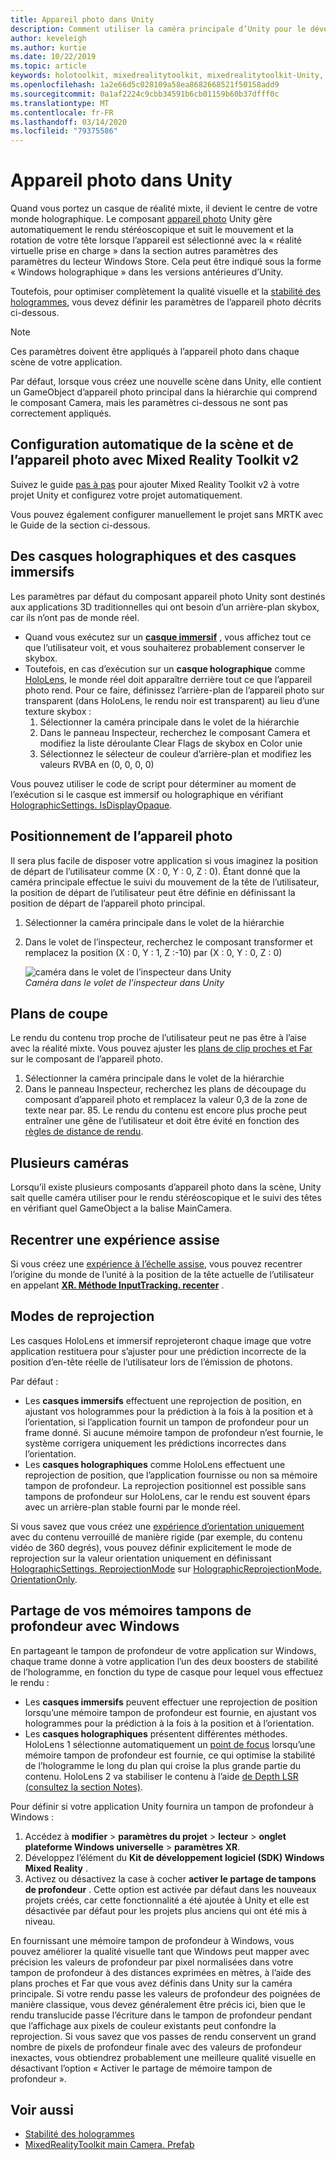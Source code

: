 ```yaml
---
title: Appareil photo dans Unity
description: Comment utiliser la caméra principale d’Unity pour le développement de la réalité mixte Windows pour effectuer un rendu holographique
author: keveleigh
ms.author: kurtie
ms.date: 10/22/2019
ms.topic: article
keywords: holotoolkit, mixedrealitytoolkit, mixedrealitytoolkit-Unity, rendu holographique, holographique, immersif, point de focus, mémoire tampon de profondeur, orientation uniquement, positionnelle, opaque, transparent, clip
ms.openlocfilehash: 1a2e66d5c028109a58ea8682668521f50158add9
ms.sourcegitcommit: 0a1af2224c9cbb34591b6cb01159b60b37dfff0c
ms.translationtype: MT
ms.contentlocale: fr-FR
ms.lasthandoff: 03/14/2020
ms.locfileid: "79375586"
---
```

# <a name="camera-in-unity"></a>Appareil photo dans Unity

Quand vous portez un casque de réalité mixte, il devient le centre de votre monde holographique. Le composant [appareil photo](https://docs.unity3d.com/Manual/class-Camera.html) Unity gère automatiquement le rendu stéréoscopique et suit le mouvement et la rotation de votre tête lorsque l’appareil est sélectionné avec la « réalité virtuelle prise en charge » dans la section autres paramètres des paramètres du lecteur Windows Store. Cela peut être indiqué sous la forme « Windows holographique » dans les versions antérieures d’Unity.

Toutefois, pour optimiser complètement la qualité visuelle et la [stabilité des hologrammes](hologram-stability.md), vous devez définir les paramètres de l’appareil photo décrits ci-dessous.

>[!NOTE]
>Ces paramètres doivent être appliqués à l’appareil photo dans chaque scène de votre application.
>
>Par défaut, lorsque vous créez une nouvelle scène dans Unity, elle contient un GameObject d’appareil photo principal dans la hiérarchie qui comprend le composant Camera, mais les paramètres ci-dessous ne sont pas correctement appliqués.

## <a name="automatic-scene-and-camera-setup-with-mixed-reality-toolkit-v2"></a>Configuration automatique de la scène et de l’appareil photo avec Mixed Reality Toolkit v2

Suivez le guide [pas à pas](https://microsoft.github.io/MixedRealityToolkit-Unity/Documentation/GettingStartedWithTheMRTK.html) pour ajouter Mixed Reality Toolkit v2 à votre projet Unity et configurez votre projet automatiquement.

Vous pouvez également configurer manuellement le projet sans MRTK avec le Guide de la section ci-dessous.

## <a name="holographic-vs-immersive-headsets"></a>Des casques holographiques et des casques immersifs

Les paramètres par défaut du composant appareil photo Unity sont destinés aux applications 3D traditionnelles qui ont besoin d’un arrière-plan skybox, car ils n’ont pas de monde réel.

* Quand vous exécutez sur un **[casque immersif](immersive-headset-hardware-details.md)** , vous affichez tout ce que l’utilisateur voit, et vous souhaiterez probablement conserver le skybox.
* Toutefois, en cas d’exécution sur un **casque holographique** comme [HoloLens](hololens-hardware-details.md), le monde réel doit apparaître derrière tout ce que l’appareil photo rend. Pour ce faire, définissez l’arrière-plan de l’appareil photo sur transparent (dans HoloLens, le rendu noir est transparent) au lieu d’une texture skybox :
    1. Sélectionner la caméra principale dans le volet de la hiérarchie
    2. Dans le panneau Inspecteur, recherchez le composant Camera et modifiez la liste déroulante Clear Flags de skybox en Color unie
    3. Sélectionnez le sélecteur de couleur d’arrière-plan et modifiez les valeurs RVBA en (0, 0, 0, 0)

Vous pouvez utiliser le code de script pour déterminer au moment de l’exécution si le casque est immersif ou holographique en vérifiant [HolographicSettings. IsDisplayOpaque](https://docs.unity3d.com/ScriptReference/XR.WSA.HolographicSettings.IsDisplayOpaque.html).

## <a name="positioning-the-camera"></a>Positionnement de l’appareil photo

Il sera plus facile de disposer votre application si vous imaginez la position de départ de l’utilisateur comme (X : 0, Y : 0, Z : 0). Étant donné que la caméra principale effectue le suivi du mouvement de la tête de l’utilisateur, la position de départ de l’utilisateur peut être définie en définissant la position de départ de l’appareil photo principal.

1. Sélectionner la caméra principale dans le volet de la hiérarchie
2. Dans le volet de l’inspecteur, recherchez le composant transformer et remplacez la position (X : 0, Y : 1, Z :-10) par (X : 0, Y : 0, Z : 0)

   ![caméra dans le volet de l’inspecteur dans Unity](images/maincamera-350px.png)  
   *Caméra dans le volet de l’inspecteur dans Unity*

## <a name="clip-planes"></a>Plans de coupe

Le rendu du contenu trop proche de l’utilisateur peut ne pas être à l’aise avec la réalité mixte. Vous pouvez ajuster les [plans de clip proches et Far](hologram-stability.md#hologram-render-distances) sur le composant de l’appareil photo.

1. Sélectionner la caméra principale dans le volet de la hiérarchie
2. Dans le panneau Inspecteur, recherchez les plans de découpage du composant d’appareil photo et remplacez la valeur 0,3 de la zone de texte near par. 85. Le rendu du contenu est encore plus proche peut entraîner une gêne de l’utilisateur et doit être évité en fonction des [règles de distance de rendu](hologram-stability.md#hologram-render-distances).

## <a name="multiple-cameras"></a>Plusieurs caméras

Lorsqu’il existe plusieurs composants d’appareil photo dans la scène, Unity sait quelle caméra utiliser pour le rendu stéréoscopique et le suivi des têtes en vérifiant quel GameObject a la balise MainCamera.

## <a name="recentering-a-seated-experience"></a>Recentrer une expérience assise

Si vous créez une [expérience à l’échelle assise](coordinate-systems.md), vous pouvez recentrer l’origine du monde de l’unité à la position de la tête actuelle de l’utilisateur en appelant **[XR. Méthode InputTracking. recenter](https://docs.unity3d.com/ScriptReference/XR.InputTracking.Recenter.html)** .

## <a name="reprojection-modes"></a>Modes de reprojection

Les casques HoloLens et immersif reprojeteront chaque image que votre application restituera pour s’ajuster pour une prédiction incorrecte de la position d’en-tête réelle de l’utilisateur lors de l’émission de photons.

Par défaut :

* Les **casques immersifs** effectuent une reprojection de position, en ajustant vos hologrammes pour la prédiction à la fois à la position et à l’orientation, si l’application fournit un tampon de profondeur pour un frame donné.  Si aucune mémoire tampon de profondeur n’est fournie, le système corrigera uniquement les prédictions incorrectes dans l’orientation.
* Les **casques holographiques** comme HoloLens effectuent une reprojection de position, que l’application fournisse ou non sa mémoire tampon de profondeur.  La reprojection positionnel est possible sans tampons de profondeur sur HoloLens, car le rendu est souvent épars avec un arrière-plan stable fourni par le monde réel.

Si vous savez que vous créez une [expérience d’orientation uniquement](coordinate-systems-in-unity.md#building-an-orientation-only-or-seated-scale-experience) avec du contenu verrouillé de manière rigide (par exemple, du contenu vidéo de 360 degrés), vous pouvez définir explicitement le mode de reprojection sur la valeur orientation uniquement en définissant [HolographicSettings. ReprojectionMode](https://docs.unity3d.com/ScriptReference/XR.WSA.HolographicSettings.ReprojectionMode.html) sur [HolographicReprojectionMode. OrientationOnly](https://docs.unity3d.com/ScriptReference/XR.WSA.HolographicSettings.HolographicReprojectionMode.html).

## <a name="sharing-your-depth-buffers-with-windows"></a>Partage de vos mémoires tampons de profondeur avec Windows

En partageant le tampon de profondeur de votre application sur Windows, chaque trame donne à votre application l’un des deux boosters de stabilité de l’hologramme, en fonction du type de casque pour lequel vous effectuez le rendu :

* Les **casques immersifs** peuvent effectuer une reprojection de position lorsqu’une mémoire tampon de profondeur est fournie, en ajustant vos hologrammes pour la prédiction à la fois à la position et à l’orientation.
* Les **casques holographiques** présentent différentes méthodes. HoloLens 1 sélectionne automatiquement un [point de focus](focus-point-in-unity.md) lorsqu’une mémoire tampon de profondeur est fournie, ce qui optimise la stabilité de l’hologramme le long du plan qui croise la plus grande partie du contenu. HoloLens 2 va stabiliser le contenu à l’aide [de Depth LSR (consultez la section Notes)](https://docs.microsoft.com/uwp/api/windows.graphics.holographic.holographiccamerarenderingparameters.setfocuspoint).

Pour définir si votre application Unity fournira un tampon de profondeur à Windows :

1. Accédez à **modifier** > **paramètres du projet** > **lecteur** > **onglet plateforme Windows universelle** > **paramètres XR**.
2. Développez l’élément du **Kit de développement logiciel (SDK) Windows Mixed Reality** .
3. Activez ou désactivez la case à cocher **activer le partage de tampons de profondeur** .  Cette option est activée par défaut dans les nouveaux projets créés, car cette fonctionnalité a été ajoutée à Unity et elle est désactivée par défaut pour les projets plus anciens qui ont été mis à niveau.

En fournissant une mémoire tampon de profondeur à Windows, vous pouvez améliorer la qualité visuelle tant que Windows peut mapper avec précision les valeurs de profondeur par pixel normalisées dans votre tampon de profondeur à des distances exprimées en mètres, à l’aide des plans proches et Far que vous avez définis dans Unity sur la caméra principale.  Si votre rendu passe les valeurs de profondeur des poignées de manière classique, vous devez généralement être précis ici, bien que le rendu translucide passe l’écriture dans le tampon de profondeur pendant que l’affichage aux pixels de couleur existants peut confondre la reprojection.  Si vous savez que vos passes de rendu conservent un grand nombre de pixels de profondeur finale avec des valeurs de profondeur inexactes, vous obtiendrez probablement une meilleure qualité visuelle en désactivant l’option « Activer le partage de mémoire tampon de profondeur ».

## <a name="see-also"></a>Voir aussi

* [Stabilité des hologrammes](hologram-stability.md)
* [MixedRealityToolkit main Camera. Prefab](https://github.com/Microsoft/MixedRealityToolkit-Unity/tree/htk_release/Assets/HoloToolkit/Input/Prefabs)
